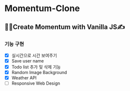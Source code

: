 # Momentum-Clone
## 👩‍💻Create Momentum with Vanilla JS✍️
### 기능 구현
- [x] 실시간으로 시간 보여주기
- [x] Save user name 
- [x] Todo list 추가 및 삭제 기능
- [x] Random Image Background
- [x] Weather API
- [ ] Responsive Web Design
